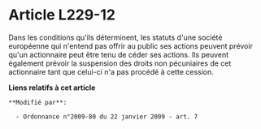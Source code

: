 # Article L229-12

Dans les conditions qu'ils déterminent, les statuts d'une société européenne        qui n'entend pas offrir au public ses
actions peuvent prévoir qu'un actionnaire peut être tenu de céder ses actions. Ils peuvent également prévoir la suspension
des droits non pécuniaires de cet actionnaire tant que celui-ci n'a pas procédé à cette cession.

**Liens relatifs à cet article**

	**Modifié par**:

	  - Ordonnance n°2009-80 du 22 janvier 2009 - art. 7
